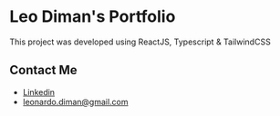 # Leo Diman's Portfolio

This project was developed using ReactJS, Typescript & TailwindCSS

## Contact Me

* [Linkedin](https://www.linkedin.com/in/leonardodiman/)
* leonardo.diman@gmail.com 